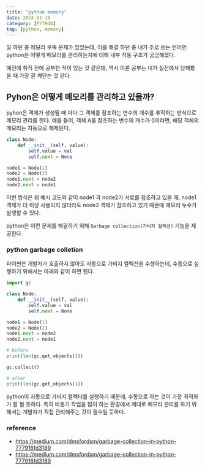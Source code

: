 ```yaml
---
title: "python memory"
date: 2024-01-10
category: [PYTHON]
tag: [python, memory]
---
```


일 하던 중 메모리 부족 문제가 있었는데, 이를 해결 하던 중 내가 주로 쓰는 언어인 python은 어떻게 메모리를 관리하는지에 대해 내부 작동 구조가 궁금해졌다. 

예전에 취직 전에 공부한 적이 있는 것 같은데, 역시 이론 공부는 내가 실전에서 당해봤을 때 가장 잘 깨닫는 것 같다.

## Pyhon은 어떻게 메모리를 관리하고 있을까?

pyhon은 객체가 생성될 때 마다 그 객체를 잠조하는 변수의 개수를 추적하는 방식으로 메모리 관리를 한다. 예를 들어, 객체 A를 참조하는 변수의 개수가 0이라면, 해당 객체의 메모리는 자동으로 해제된다.

```python
class Node:
    def __init__(self, value):
        self.value = val
        self.next = None

node1 = Node(1)
node2 = Node(2)
node1.next = node2
node2.next = node1
```

이런 방식은 위 예시 코드와 같이 node1 과 node2가 서로를 참조하고 있을 때, node1 객체가 더 이상 사용되지 않더라도 node2 객체가 참조하고 있기 때문에 메모리 누수가 발생할 수 있다.

python은 이런 문제를 해결하기 위해 `Garbage collection(가비지 컬렉션)` 기능을 제공한다. 

### python garbage colletion

파이썬은 개발자가 호출하지 않아도 자동으로 가비지 컬렉션을 수행하는데, 수동으로 실행하기 위해서는 아래와 같이 하면 된다.

```python
import gc

class Node:
    def __init__(self, value):
        self.value = val
        self.next = None

node1 = Node(1)
node2 = Node(2)
node1.next = node2
node2.next = node1

# before
print(len(gc.get_objects()))

gc.collect()

# after
print(len(gc.get_objects()))
```

python이 자동으로 가비지 컬렉터를 실행하기 때문에, 수동으로 하는 것이 가장 최적화가 잘 될 듯하다.
특히 비동기 작업을 많이 하는 환경에서 제대로 메모리 관리를 하기 위해서는 개발자가 직접 관리해주는 것이 필수일 듯하다.





### reference
- https://medium.com/dmsfordsm/garbage-collection-in-python-777916fd3189
- https://medium.com/dmsfordsm/garbage-collection-in-python-777916fd3189
